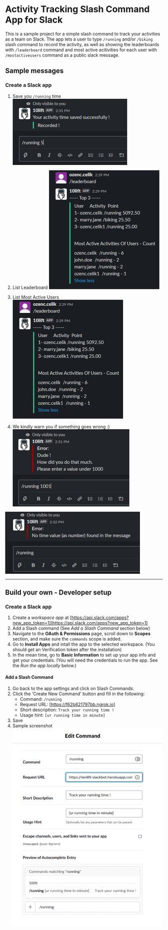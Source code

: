 # Activity Tracking Slash Command App for Slack

This is a sample project for a simple slash command to track your activities as a team on Slack. The app lets a user to type `/running` and/or `/biking` slash command to record the activity, as well as showing the leaderboards with `/leaderboard` command and most active acitivities for each user with `/mostactiveusers` command as a public slack message.

## Sample messages

### Create a Slack app

1. Save you `/running` time 
![alt text](https://github.com/ozencelik/10lift-slackbot/blob/main/public/Screenshot_2.png)

2. List Leaderboard 
![alt text](https://github.com/ozencelik/10lift-slackbot/blob/main/public/Screenshot_1.png)

3. List Most Active Users 
![alt text](https://github.com/ozencelik/10lift-slackbot/blob/main/public/Screenshot_1.png)

4. We kindly warn you if something goes wrong :) 
![alt text](https://github.com/ozencelik/10lift-slackbot/blob/main/public/Screenshot_3.png) 

![alt text](https://github.com/ozencelik/10lift-slackbot/blob/main/public/Screenshot_4.png)


---

## Build your own - Developer setup

### Create a Slack app

1. Create a *workspace app* at [https://api.slack.com/apps?new_app_token=1](https://api.slack.com/apps?new_app_token=1)
2. Add a Slash command (See *Add a Slash Command* section below)
3. Navigate to the **OAuth & Permissions** page, scroll down to **Scopes** section, and make sure the `commands` scope is added.
4. Go to **Install Apps** and intall the app to the selected workspace. (You should get an Verification token after the installation)
5. In the mean time, go to **Basic Information** to set up your app info and get your credentials. (You will need the credentials to run the app. See the *Run the app locally* below.)

#### Add a Slash Command
1. Go back to the app settings and click on Slash Commands.
2. Click the 'Create New Command' button and fill in the following:
    * Command: `/running`
    * Request URL: [https://f62b621797bb.ngrok.io]
    * Short description: `Track your running time !`
    * Usage hint: `[ur running time in minute]`
3. Save
4. Sample screenshot ![alt text](https://github.com/ozencelik/10lift-slackbot/blob/main/public/Screenshot_6.png)


